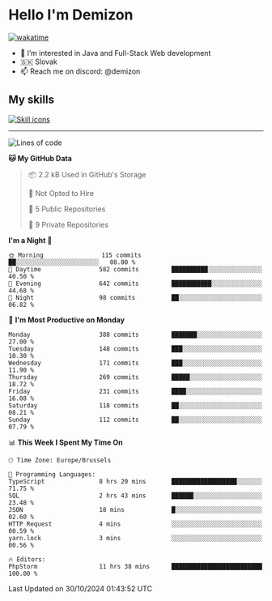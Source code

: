 # Hello I'm Demizon
[![wakatime](https://wakatime.com/badge/user/6ad1949f-d6d7-44f9-9eee-c35e54cc499b.svg)](https://wakatime.com/@6ad1949f-d6d7-44f9-9eee-c35e54cc499b)
- 👀 I’m interested in Java and Full-Stack Web development
- 🇸🇰 Slovak
- 📫 Reach me on discord: @demizon

## My skills
[![Skill icons](https://skillicons.dev/icons?i=java,js,ts,html,css,react,nextjs,tailwind,supabase,py,git,docker,linux,mysql,postgres,mongo&theme=dark)](https://github.com/Demizon3433)

---

<!--START_SECTION:waka-->
![Lines of code](https://img.shields.io/badge/From%20Hello%20World%20I%27ve%20Written-404.2%20thousand%20lines%20of%20code-blue)

**🐱 My GitHub Data** 

> 📦 2.2 kB Used in GitHub's Storage 
 > 
> 🚫 Not Opted to Hire
 > 
> 📜 5 Public Repositories 
 > 
> 🔑 9 Private Repositories 
 > 
**I'm a Night 🦉** 

```text
🌞 Morning                115 commits         ██░░░░░░░░░░░░░░░░░░░░░░░   08.00 % 
🌆 Daytime                582 commits         ██████████░░░░░░░░░░░░░░░   40.50 % 
🌃 Evening                642 commits         ███████████░░░░░░░░░░░░░░   44.68 % 
🌙 Night                  98 commits          ██░░░░░░░░░░░░░░░░░░░░░░░   06.82 % 
```
📅 **I'm Most Productive on Monday** 

```text
Monday                   388 commits         ███████░░░░░░░░░░░░░░░░░░   27.00 % 
Tuesday                  148 commits         ███░░░░░░░░░░░░░░░░░░░░░░   10.30 % 
Wednesday                171 commits         ███░░░░░░░░░░░░░░░░░░░░░░   11.90 % 
Thursday                 269 commits         █████░░░░░░░░░░░░░░░░░░░░   18.72 % 
Friday                   231 commits         ████░░░░░░░░░░░░░░░░░░░░░   16.08 % 
Saturday                 118 commits         ██░░░░░░░░░░░░░░░░░░░░░░░   08.21 % 
Sunday                   112 commits         ██░░░░░░░░░░░░░░░░░░░░░░░   07.79 % 
```


📊 **This Week I Spent My Time On** 

```text
🕑︎ Time Zone: Europe/Brussels

💬 Programming Languages: 
TypeScript               8 hrs 20 mins       ██████████████████░░░░░░░   71.75 % 
SQL                      2 hrs 43 mins       ██████░░░░░░░░░░░░░░░░░░░   23.48 % 
JSON                     18 mins             █░░░░░░░░░░░░░░░░░░░░░░░░   02.60 % 
HTTP Request             4 mins              ░░░░░░░░░░░░░░░░░░░░░░░░░   00.59 % 
yarn.lock                3 mins              ░░░░░░░░░░░░░░░░░░░░░░░░░   00.56 % 

🔥 Editors: 
PhpStorm                 11 hrs 38 mins      █████████████████████████   100.00 % 
```


 Last Updated on 30/10/2024 01:43:52 UTC
<!--END_SECTION:waka-->
